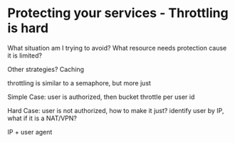 # Protecting your services - Throttling is hard

What situation am I trying to avoid?
What resource needs protection cause it is limited?

Other strategies? Caching

throttling is similar to a semaphore, but more just


Simple Case: user is authorized, then bucket throttle per user id



Hard Case: user is not authorized, how to make it just?
identify user by IP, what if it is a NAT/VPN?


IP + user agent
